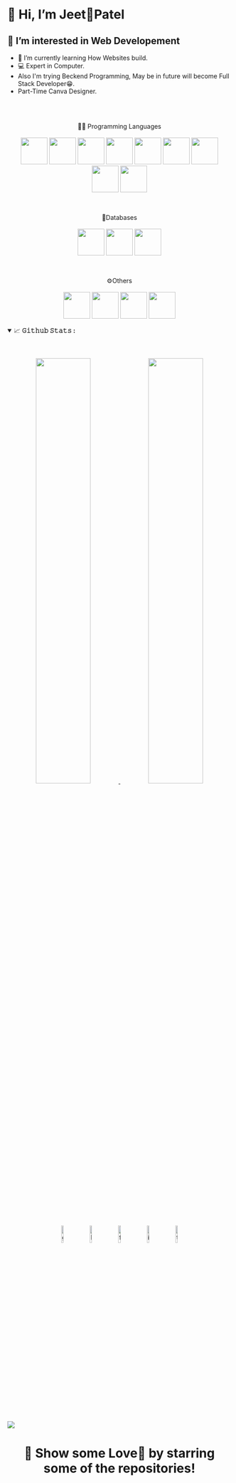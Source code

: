<h1>👋 Hi, I’m Jeet💙Patel</h1>

## 👀 I’m interested in Web Developement
- 🌱 I’m currently learning How Websites build.
- 💻 Expert in Computer. 
- Also I'm trying Beckend Programming, May be in future will become Full Stack Developer😁.
- Part-Time Canva Designer. 

<br>
<br>

<p align="center">
👨‍💻 Programming Languages<br><br>
<code><img width="60" height="60" src="https://github.com/jeet404/jeet404/blob/main/src/html.png"/></code>
<code><img width="60" height="60" src="https://github.com/jeet404/jeet404/blob/main/src/css.png"/></code>
<code><img width="60" height="60" src="https://github.com/jeet404/jeet404/blob/main/src/js.png"/></code>
<code><img width="60" height="60" src="https://github.com/jeet404/jeet404/blob/main/src/php.png"/></code>
<code><img width="60" height="60" src="https://github.com/jeet404/jeet404/blob/main/src/python.png"/></code>
<code><img width="60" height="60" src="https://github.com/jeet404/jeet404/blob/main/src/c%23.png"/></code>
<code><img width="60" height="60" src="https://github.com/jeet404/jeet404/blob/main/src/java.png"/></code>
<code><img width="60" height="60" src="https://github.com/jeet404/jeet404/blob/main/src/cpp.png"/></code>
<code><img width="60" height="60" src="https://github.com/jeet404/jeet404/blob/main/src/clang.png"/></code>
</p>
<br>
<p align="center">
💾Databases<br><br>
<code><img width="60" height="60" src="https://github.com/jeet404/jeet404/blob/main/src/mysql.png"/></code>
<code><img width="60" height="60" src="https://github.com/jeet404/jeet404/blob/main/src/sql.png"/></code>
<code><img width="60" height="60" src="https://github.com/jeet404/jeet404/blob/main/src/msaccess.png"/></code>
</p>
<br/>
<p align="center">
⚙️Others<br><br>
<code><img width="60" height="60" src="https://github.com/jeet404/jeet404/blob/main/src/git.png"/></code>
<code><img width="60" height="60" src="https://github.com/jeet404/jeet404/blob/main/src/linux.png"/></code>
<code><img width="60" height="60" src="https://github.com/jeet404/jeet404/blob/main/src/canva.png"/></code>
<code><img width="60" height="60" src="https://github.com/jeet404/jeet404/blob/main/src/msoffice.png"/></code>
<br/>

<details open="">
<summary>
  <g-emoji class="g-emoji" alias="chart_with_upwards_trend" fallback-src="https://github.githubassets.com/images/icons/emoji/unicode/1f4c8.png">📈</g-emoji>
  <strong>𝙶𝚒𝚝𝚑𝚞𝚋 𝚂𝚝𝚊𝚝𝚜 : </strong>
</summary>
<br>
<br>

<p align="center">
  <a href="https://github.com/jeet404/">
	<img width="49.5%" src="https://github-readme-stats.vercel.app/api?username=jeet404&theme=gruvbox&hide_border=true&count_private=&include_all_commits="/>
    	<img width="49.5%" src="https://github-readme-streak-stats.herokuapp.com/?user=jeet404&theme=gruvbox&hide_border=true" />
  </a>
</p>

<p align="center" >
	<a href="https://github.com/jeet404"><img alt="github" width="10%" style="padding:5px" src="https://img.icons8.com/clouds/100/000000/github.png"/></a>
	<a href="https://www.linkedin.com/in/jeet404/"><img alt="linkedin" width="10%" style="padding:5px" src="https://img.icons8.com/clouds/100/000000/linkedin.png"/></a>
	<a href="https://www.facebook.com/jeet404.Patel/"><img alt="facebook" width="10%" style="padding:5px" src="https://img.icons8.com/clouds/100/000000/facebook-new.png"/></a>
	<a href="https://www.instagram.com/jeet404_/"><img alt="instagram" width="10%" style="padding:5px" src="https://img.icons8.com/clouds/100/000000/instagram.png"/></a>
  	<a href="https://twitter.com/jeet404_"><img alt="twitter" width="10%" style="padding:5px" src="https://img.icons8.com/clouds/100/000000/twitter.png"/></a>
</p>
<br/>

<!--![](https://github-profile-summary-cards.vercel.app/api/cards/profile-details?username=jeet404&theme=github_dark)-->
![](https://activity-graph.herokuapp.com/graph?username=jeet404&theme=gruvbox&hide_border=true&area=true)
#
<div align="center">
	<h1>🚀 Show some Love💙 by starring some of the repositories!</h1>
</div>
<!---
jap1203/jap1203 is a ✨ special ✨ repository because its `README.md` (this file) appears on your GitHub profile.
You can click the Preview link to take a look at your changes.
--->
